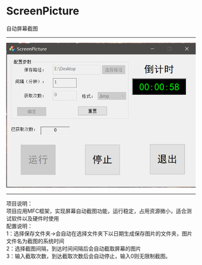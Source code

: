 ﻿# ScreenPicture
自动屏幕截图
*************************************************************************************************************
![image](https://github.com/Zero-YC/ScreenPicture/blob/master/Image/ShowMyProject.png)
************************************************************************************************************
项目说明：    
项目应用MFC框架，实现屏幕自动截图功能，运行稳定，占用资源微小，适合测试软件以及硬件时使用    
配置说明：    
1：选择保存文件夹->会自动在选择文件夹下以日期生成保存图片的文件夹，图片文件名为截图的系统时间    
2：选择截图间隔，到达时间间隔后会自动截取屏幕的图片    
3：输入截取次数，到达截取次数后会自动停止，输入0则无限制截图。    

